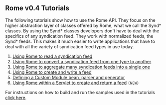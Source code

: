 ## Rome v0.4 Tutorials

The following tutorials show how to use the Rome API. They focus on the
higher abstraction layer of classes offered by Rome, what we call the
Synd* classes. By using the Synd* classes developers don't have to
deal with the specifics of any syndication feed. They work with
normalized feeds, the Synd* feeds. This makes it much easier to write
applications that have to deal with all the variety of syndication feed
types in use today.

1.  [Using Rome to read a syndication feed](RomeV0.4TutorialUsingRomeToReadASyndicationFeed.html)
2.  [Using Rome to convert a syndication feed from one type to another](RomeV0.4TutorialUsingRomeToConvertASyndicationFeedFromOneTypeToAnother.html)
3.  [Using Rome to aggregate many syndication feeds into a single one](RomeV0.4TutorialUsingRomeToAggregateManySyndicationFeedsIntoASingleOne.html)
4.  [Using Rome to create and write a feed](RomeV0.4TutorialUsingRomeToCreateAndWriteASyndicationFeed.html)
5.  [Defining a Custom Module bean, parser and generator](RomeV0.4TutorialDefiningACustomModuleBeanParserAndGenerator.html)
6.  [Using Rome within a Servlet to create and return a feed](RomeV0.4TutorialUsingRomeWithinAServletToCreateAndReturnAFeed.html) `(NEW)`

For instructions on how to build and run the samples used in the tutorials 
[click here](RomeV0.4HowToBuildAndRunTheTutorialsSampleCode.html).
